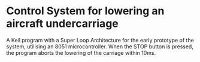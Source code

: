 # Control System for lowering an aircraft undercarriage 
A Keil program with a Super Loop Architecture for the early prototype of the system, utilising an 8051 microcontroller. When the STOP button is pressed, the program aborts the lowering of the carriage within 10ms.
